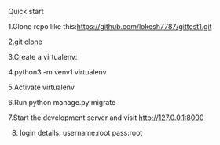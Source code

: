Quick start


1.Clone repo like this:https://github.com/lokesh7787/gittest1.git

2.git clone

3.Create a virtualenv:

4.python3 -m venv1 virtualenv

5.Activate virtualenv

6.Run python manage.py migrate

7.Start the development server and visit http://127.0.0.1:8000

8. login details: username:root pass:root
